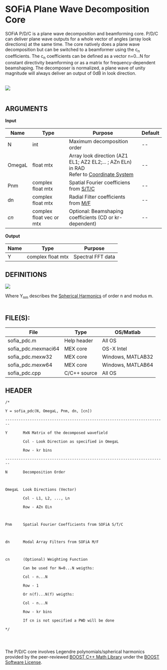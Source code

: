 # SOFiA Plane Wave Decomposition Core #

SOFiA P/D/C is a plane wave decomposition and beamforming core. P/D/C can deliver plane wave outputs for a whole vector of angles (array look directions) at the same time. The core natively does a plane wave decomposition but can be switched to a beamformer using the c<sub>n</sub> coefficients. The c<sub>n</sub> coefficients can be defined as a vector n=0...N  for constant directivity beamforming or as a matrix for frequency-dependent beamshaping. The decomposer is normalized, a plane wave of unity magnitude will always deliver an output of 0dB in look direction.
<br>
<br>

<img src='http://img.sofia-toolbox.googlecode.com/git/PDC_CORE.png' />
<br>
<br>

<h2>ARGUMENTS</h2>

<b>Input</b>
<table><thead><th> <b>Name</b> </th><th> <b>Type</b> </th><th> <b>Purpose</b> </th><th> <b>Default</b> </th></thead><tbody>
<tr><td> N           </td><td> int         </td><td> Maximum decomposition order </td><td> --             </td></tr>
<tr><td> OmegaL      </td><td> float mtx   </td><td> Array look direction (AZ1 EL1; AZ2 EL2;... ; AZn ELn) in RAD <br>Refer to <a href='COORDINATES.md'>Coordinate System</a> </td><td> --             </td></tr>
<tr><td> Pnm         </td><td> complex float mtx </td><td> Spatial Fourier coefficiens from <a href='STC.md'>S/T/C</a> </td><td> --             </td></tr>
<tr><td> dn          </td><td> complex float mtx </td><td> Radial Filter coefficients from <a href='MF.md'>M/F</a>  </td><td> --             </td></tr>
<tr><td> <i>cn</i>   </td><td> complex float vec or mtx </td><td> Optional: Beamshaping coefficients (CD or kr-dependent) </td><td> --             </td></tr></tbody></table>


<b>Output</b>
<table><thead><th> <b>Name</b> </th><th> <b>Type</b> </th><th> <b>Purpose</b> </th></thead><tbody>
<tr><td> Y           </td><td> complex float mtx  </td><td> Spectral FFT data </td></tr></tbody></table>


<h2>DEFINITIONS</h2>

<img src='http://img.sofia-toolbox.googlecode.com/git/PWD_FORMULA.png' />

Where Y<sub>nm</sub> describes the <a href='http://mathworld.wolfram.com/SphericalHarmonic.html'>Spherical Harmonics</a> of order n and modus m.<br>
<br>
<h2>FILE(S):</h2>

<table><thead><th> File </th><th> Type </th><th> OS/Matlab </th></thead><tbody>
<tr><td> sofia_pdc.m </td><td> Help header </td><td> All OS    </td></tr>
<tr><td> sofia_pdc.mexmaci64 </td><td> MEX core </td><td> OS-X Intel </td></tr>
<tr><td> sofia_pdc.mexw32 </td><td> MEX core </td><td> Windows, MATLAB32 </td></tr>
<tr><td> sofia_pdc.mexw64 </td><td> MEX core </td><td> Windows, MATLAB64 </td></tr>
<tr><td> sofia_pdc.cpp </td><td> C/C++ source </td><td> All OS    </td></tr></tbody></table>


<h2>HEADER</h2>
<pre><code>/*<br>
Y = sofia_pdc(N, OmegaL, Pnm, dn, [cn]) <br>
------------------------------------------------------------------------     <br>
Y       MxN Matrix of the decomposed wavefield <br>
        Col - Look Direction as specified in OmegaL<br>
        Row - kr bins<br>
------------------------------------------------------------------------              <br>
N       Decomposition Order<br>
<br>
OmegaL  Look Directions (Vector) <br>
        Col - L1, L2, ..., Ln <br>
        Row - AZn ELn<br>
<br>
Pnm     Spatial Fourier Coefficients from SOFiA S/T/C<br>
<br>
dn      Modal Array Filters from SOFiA M/F<br>
<br>
cn      (Optional) Weighting Function<br>
        Can be used for N=0...N weigths:<br>
        Col - n...N<br>
        Row - 1<br>
        Or n(f)...N(f) weigths:<br>
        Col - n...N<br>
        Row - kr bins   <br>
        If cn is not specified a PWD will be done<br>
*/<br>
<br>
</code></pre>

The P/D/C core involves Legendre polynomials/spherical harmonics provided by the peer-reviewed <a href='http://www.boost.org'>BOOST C++ Math Library</a> under the <a href='http://www.boost.org/LICENSE_1_0.txt'>BOOST Software License</a>.